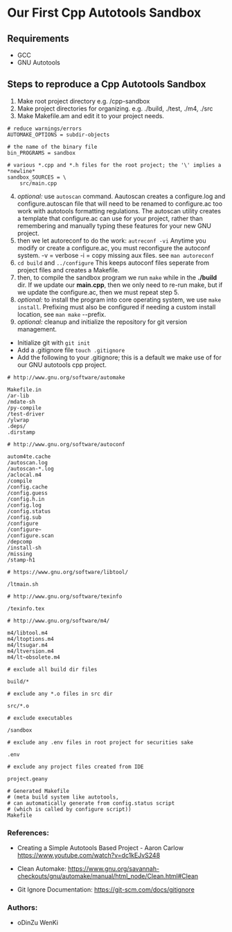 # Our First Cpp Autotools Sandbox

## Requirements

* GCC
* GNU Autotools

## Steps to reproduce a Cpp Autotools Sandbox

1. Make root project directory e.g. /cpp-sandbox
2. Make project directories for organizing. e.g. ./build, ./test, ./m4, ./src
3. Make Makefile.am and edit it to your project needs.

```
# reduce warnings/errors
AUTOMAKE_OPTIONS = subdir-objects

# the name of the binary file
bin_PROGRAMS = sandbox

# various *.cpp and *.h files for the root project; the '\' implies a *newline*
sandbox_SOURCES = \
	src/main.cpp
```

4. *optional:* use `autoscan` command. Aautoscan creates a configure.log and configure.autoscan file that will need to be renamed to configure.ac too work with autotools formatting regulations. 
The autoscan utility creates a template that configure.ac can use for your project, rather than remembering and manually typing these features for your new GNU project.
5. then we let autoreconf to do the work: `autreconf -vi` Anytime you modify or create a configure.ac, you must reconfigure the autoconf system. -v = verbose -i = copy missing aux files. see `man autoreconf`
6. `cd build` and `../configure` This keeps autoconf files seperate from project files and creates a Makefile.
7. then, to compile the sandbox program we run `make` while in the **./build** dir. If we update our **main.cpp**, then we only need to re-run make, but if we update the configure.ac, then we must repeat step 5.
8. *optional:* to install the program into core operating system, we use `make install`. Prefixing must also be configured if needing a custom install location, see `man make` --prefix.
9. *optional:* cleanup and initialize the repository for git version management.

* Initialize git with `git init`
* Add a .gitignore file `touch .gitignore`
* Add the following to your .gitignore; this is a default we make use of for our GNU autotools cpp project.
```
# http://www.gnu.org/software/automake

Makefile.in
/ar-lib
/mdate-sh
/py-compile
/test-driver
/ylwrap
.deps/
.dirstamp

# http://www.gnu.org/software/autoconf

autom4te.cache
/autoscan.log
/autoscan-*.log
/aclocal.m4
/compile
/config.cache
/config.guess
/config.h.in
/config.log
/config.status
/config.sub
/configure
/configure~
/configure.scan
/depcomp
/install-sh
/missing
/stamp-h1

# https://www.gnu.org/software/libtool/

/ltmain.sh

# http://www.gnu.org/software/texinfo

/texinfo.tex

# http://www.gnu.org/software/m4/

m4/libtool.m4
m4/ltoptions.m4
m4/ltsugar.m4
m4/ltversion.m4
m4/lt~obsolete.m4

# exclude all build dir files

build/*

# exclude any *.o files in src dir

src/*.o

# exclude executables

/sandbox

# exclude any .env files in root project for securities sake

.env

# exclude any project files created from IDE

project.geany

# Generated Makefile
# (meta build system like autotools,
# can automatically generate from config.status script
# (which is called by configure script))
Makefile

``` 


### References: 

* Creating a Simple Autotools Based Project - Aaron Carlow https://www.youtube.com/watch?v=dc1kEJvS248

* Clean Automake: https://www.gnu.org/savannah-checkouts/gnu/automake/manual/html_node/Clean.html#Clean

* Git Ignore Documentation: https://git-scm.com/docs/gitignore

### Authors:

* oDinZu WenKi
